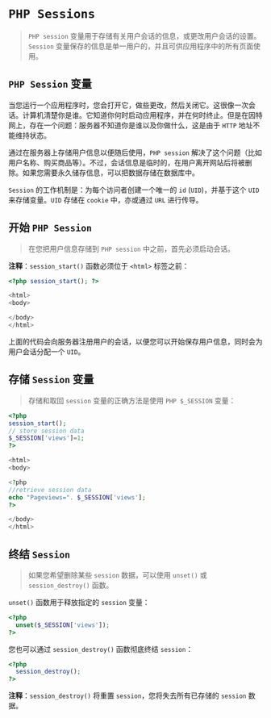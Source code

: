 # `PHP Sessions`
> `PHP session` 变量用于存储有关用户会话的信息，或更改用户会话的设置。`Session` 变量保存的信息是单一用户的，并且可供应用程序中的所有页面使用。

## `PHP Session` 变量
当您运行一个应用程序时，您会打开它，做些更改，然后关闭它。这很像一次会话。计算机清楚你是谁。它知道你何时启动应用程序，并在何时终止。但是在因特网上，存在一个问题：服务器不知道你是谁以及你做什么，这是由于 `HTTP` 地址不能维持状态。

通过在服务器上存储用户信息以便随后使用，`PHP session` 解决了这个问题（比如用户名称、购买商品等）。不过，会话信息是临时的，在用户离开网站后将被删除。如果您需要永久储存信息，可以把数据存储在数据库中。

`Session` 的工作机制是：为每个访问者创建一个唯一的 `id` (`UID`)，并基于这个 `UID` 来存储变量。`UID` 存储在 `cookie` 中，亦或通过 `URL` 进行传导。

## 开始 `PHP Session`
> 在您把用户信息存储到 `PHP session` 中之前，首先必须启动会话。

**注释**：`session_start()` 函数必须位于 `<html>` 标签之前：
```php
<?php session_start(); ?>

<html>
<body>

</body>
</html>
```
上面的代码会向服务器注册用户的会话，以便您可以开始保存用户信息，同时会为用户会话分配一个 `UID`。

## 存储 `Session` 变量
> 存储和取回 `session` 变量的正确方法是使用 `PHP $_SESSION` 变量：

```php
<?php
session_start();
// store session data
$_SESSION['views']=1;
?>

<html>
<body>

<?php
//retrieve session data
echo "Pageviews=". $_SESSION['views'];
?>

</body>
</html>
```

## 终结 `Session`
> 如果您希望删除某些 `session` 数据，可以使用 `unset()` 或 `session_destroy()` 函数。

`unset()` 函数用于释放指定的 `session` 变量：
```php
<?php
  unset($_SESSION['views']);
?>
```
您也可以通过 `session_destroy()` 函数彻底终结 `session`：
```php
<?php
  session_destroy();
?>
```
**注释**：`session_destroy()` 将重置 `session`，您将失去所有已存储的 `session` 数据。
